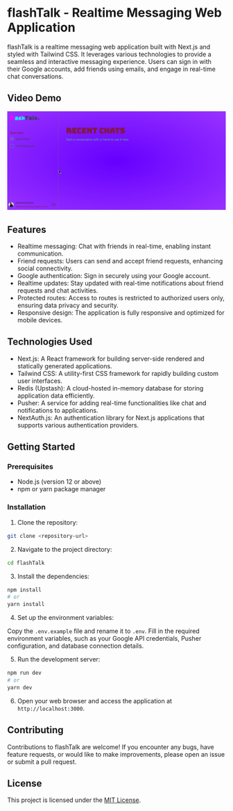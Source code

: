 # flashTalk - Realtime Messaging Web Application

flashTalk is a realtime messaging web application built with Next.js and styled with Tailwind CSS. It leverages various technologies to provide a seamless and interactive messaging experience. Users can sign in with their Google accounts, add friends using emails, and engage in real-time chat conversations.

## Video Demo

[![Click here to opne demo](https://raw.githubusercontent.com/sarthkdobriyal/flashtalk/master/public/snapshot.png)](https://www.veed.io/view/d339c3a5-4986-425b-a1f5-9025ff1d12c6?panel=share)



## Features

- Realtime messaging: Chat with friends in real-time, enabling instant communication.
- Friend requests: Users can send and accept friend requests, enhancing social connectivity.
- Google authentication: Sign in securely using your Google account.
- Realtime updates: Stay updated with real-time notifications about friend requests and chat activities.
- Protected routes: Access to routes is restricted to authorized users only, ensuring data privacy and security.
- Responsive design: The application is fully responsive and optimized for mobile devices.

## Technologies Used

- Next.js: A React framework for building server-side rendered and statically generated applications.
- Tailwind CSS: A utility-first CSS framework for rapidly building custom user interfaces.
- Redis (Upstash): A cloud-hosted in-memory database for storing application data efficiently.
- Pusher: A service for adding real-time functionalities like chat and notifications to applications.
- NextAuth.js: An authentication library for Next.js applications that supports various authentication providers.

## Getting Started

### Prerequisites

- Node.js (version 12 or above)
- npm or yarn package manager

### Installation

1. Clone the repository:

```bash
git clone <repository-url>
```

2. Navigate to the project directory:

```bash
cd flashTalk
```

3. Install the dependencies:

```bash
npm install
# or
yarn install
```

4. Set up the environment variables:

Copy the `.env.example` file and rename it to `.env`. Fill in the required environment variables, such as your Google API credentials, Pusher configuration, and database connection details.

5. Run the development server:

```bash
npm run dev
# or
yarn dev
```

6. Open your web browser and access the application at `http://localhost:3000`.

## Contributing

Contributions to flashTalk are welcome! If you encounter any bugs, have feature requests, or would like to make improvements, please open an issue or submit a pull request.

## License

This project is licensed under the [MIT License](LICENSE).
